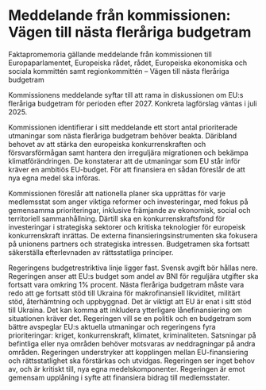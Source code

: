 # Meddelande från kommissionen: Vägen till nästa fleråriga budgetram

Faktapromemoria gällande meddelande från kommissionen till Europaparlamentet, Europeiska rådet, rådet, Europeiska ekonomiska och sociala kommittén samt regionkommittén – Vägen till nästa fleråriga budgetram

Kommissionens meddelande syftar till att rama in diskussionen om EU:s fleråriga budgetram för perioden efter 2027. Konkreta lagförslag väntas i juli 2025.

Kommissionen identifierar i sitt meddelande ett stort antal prioriterade utmaningar som nästa fleråriga budgetram behöver beakta. Däribland behovet av att stärka den europeiska konkurrenskraften och försvarsförmågan samt hantera den irreguljära migrationen och bekämpa klimatförändringen. De konstaterar att de utmaningar som EU står inför kräver en ambitiös EU-budget. För att finansiera en sådan föreslår de att nya egna medel ska införas.

Kommissionen föreslår att nationella planer ska upprättas för varje medlemsstat som anger viktiga reformer och investeringar, med fokus på gemensamma prioriteringar, inklusive främjande av ekonomisk, social och territoriell sammanhållning. Därtill ska en konkurrenskraftsfond för investeringar i strategiska sektorer och kritiska teknologier för europeisk konkurrenskraft inrättas. De externa finansieringsinstrumenten ska fokusera på unionens partners och strategiska intressen. Budgetramen ska fortsatt säkerställa efterlevnaden av rättsstatliga principer.

Regeringens budgetrestriktiva linje ligger fast. Svensk avgift bör hållas nere. Regeringen anser att EU:s budget som andel av BNI för reguljära utgifter ska fortsatt vara omkring 1% procent. Nästa fleråriga budgetram måste vara redo att ge fortsatt stöd till Ukraina för makrofinansiell likviditet, militärt stöd, återhämtning och uppbyggnad. Det är viktigt att EU är enat i sitt stöd till Ukraina. Det kan komma att inkludera ytterligare lånefinansiering om situationen kräver det. Regeringen vill se en politik och en budgetram som bättre avspeglar EU:s aktuella utmaningar och regeringens fyra prioriteringar: kriget, konkurrenskraft, klimatet, kriminaliteten. Satsningar på befintliga eller nya områden behöver motsvaras av neddragningar på andra områden. Regeringen understryker att kopplingen mellan EU-finansiering och rättsstatlighet ska förstärkas och utvidgas. Regeringen ser inget behov av, och är kritiskt till, nya egna medelskomponenter. Regeringen är emot gemensam upplåning i syfte att finansiera bidrag till medlemsstater.
